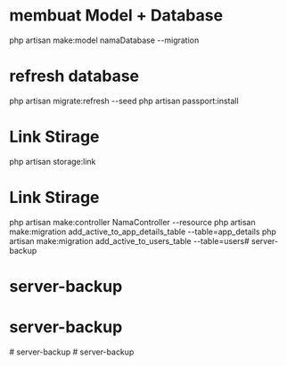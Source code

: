 # membuat Model + Database 
php artisan make:model namaDatabase --migration
# refresh database
php artisan migrate:refresh --seed
php artisan passport:install
# Link Stirage
php artisan storage:link
# Link Stirage
php artisan make:controller NamaController --resource
php artisan make:migration add_active_to_app_details_table --table=app_details
php artisan make:migration add_active_to_users_table --table=users# server-backup
# server-backup
# server-backup
#   s e r v e r - b a c k u p  
 # server-backup
